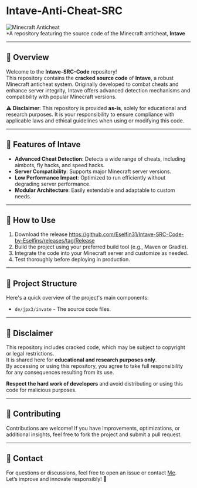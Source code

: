 
# Intave-Anti-Cheat-SRC

![Minecraft Anticheat](https://img.shields.io/badge/Minecraft-Anticheat-green)  
*A repository featuring the source code of the Minecraft anticheat, **Intave**

---

## 📖 Overview

Welcome to the **Intave-SRC-Code** repository!  
This repository contains the **cracked source code** of **Intave**, a robust Minecraft anticheat system. Originally developed to combat cheats and enhance server integrity, Intave offers advanced detection mechanisms and compatibility with popular Minecraft versions.

⚠️ **Disclaimer**: This repository is provided **as-is**, solely for educational and research purposes. It is your responsibility to ensure compliance with applicable laws and ethical guidelines when using or modifying this code.

---

## 🧩 Features of Intave
- **Advanced Cheat Detection**: Detects a wide range of cheats, including aimbots, fly hacks, and speed hacks.
- **Server Compatibility**: Supports major Minecraft server versions.
- **Low Performance Impact**: Optimized to run efficiently without degrading server performance.
- **Modular Architecture**: Easily extendable and adaptable to custom needs.

---

## 🚀 How to Use

1. Download the release https://github.com/Eselfin31/Intave-SRC-Code-by-Eselfins/releases/tag/Release
2. Build the project using your preferred build tool (e.g., Maven or Gradle).
3. Integrate the code into your Minecraft server and customize as needed.
4. Test thoroughly before deploying in production.

---

## 📂 Project Structure
Here's a quick overview of the project's main components:

- `de/jpx3/invate` - The source code files.

---

## 📜 Disclaimer

This repository includes cracked code, which may be subject to copyright or legal restrictions.  
It is shared here for **educational and research purposes only**.  
By accessing or using this repository, you agree to take full responsibility for any consequences resulting from its use.

**Respect the hard work of developers** and avoid distributing or using this code for malicious purposes.

---

## 🤝 Contributing

Contributions are welcome! If you have improvements, optimizations, or additional insights, feel free to fork the project and submit a pull request.

---

## 💬 Contact

For questions or discussions, feel free to open an issue or contact [Me](https://github.com/Eselfin31).  
Let’s improve and innovate responsibly! 🌟
